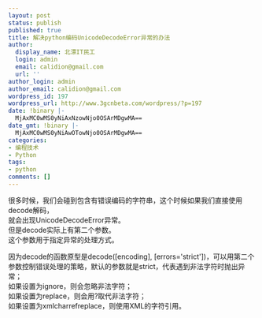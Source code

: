 ```yaml
---
layout: post
status: publish
published: true
title: 解决python编码UnicodeDecodeError异常的办法
author:
  display_name: 北漂IT民工
  login: admin
  email: calidion@gmail.com
  url: ''
author_login: admin
author_email: calidion@gmail.com
wordpress_id: 197
wordpress_url: http://www.3gcnbeta.com/wordpress/?p=197
date: !binary |-
  MjAxMC0wMS0yNiAxNzowNjo0OSArMDgwMA==
date_gmt: !binary |-
  MjAxMC0wMS0yNiAwOTowNjo0OSArMDgwMA==
categories:
- 编程技术
- Python
tags:
- python
comments: []
---
```

<p>很多时候，我们会碰到包含有错误编码的字符串，这个时候如果我们直接使用decode解码，<br />
就会出现UnicodeDecodeError异常。<br />
但是decode实际上有第二个参数。<br />
这个参数用于指定异常的处理方式。</p>
<p>因为decode的函数原型是decode([encoding], [errors='strict'])，可以用第二个参数控制错误处理的策略，默认的参数就是strict，代表遇到非法字符时抛出异常；<br />
如果设置为ignore，则会忽略非法字符；<br />
如果设置为replace，则会用?取代非法字符；<br />
如果设置为xmlcharrefreplace，则使用XML的字符引用。</p>
